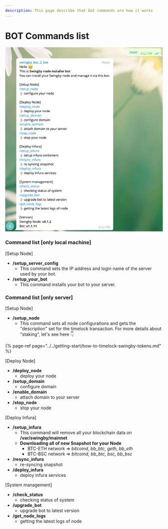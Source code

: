 ```yaml
---
description: This page describe that bot commands are how it works
---
```


# BOT Commands list

![Bot commdand list](../../.gitbook/assets/image%20%2835%29.png)

### Command list \[only local machine\]

\[Setup Node\]

* **/setup\_server\_config**  
  * This command sets the IP address and login name of the server used by your bot.
* **/setup\_your\_bot**  
  * This command installs your bot to your server.

### Command list \[only server\]

\[Setup Node\]

* **/setup\_node**
  * This command sets all node configurations and gets the "description" set for the timelock transaction.  For more details about "staking", let's see here 👇

{% page-ref page="../../getting-start/how-to-timelock-swingby-tokens.md" %}



\[Deploy Node\] 

* **/deploy\_node** 
  * deploy your node 
* **/setup\_domain** 
  * configure domain 
* **/enable\_domain** 
  * attach domain to your server
* **/stop\_node** 
  * stop your node

\[Deploy Infura\] 

* **/setup\_infura** 
  * This command will remove all your blockchain data on **/var/swingby/mainnet** 
  * **Downloading all of new Snapshot for your Node** 
    * BTC-ETH network =&gt;  _bitcoind, bb\_btc, geth, bb\_eth_
    * BTC-BSC network =&gt;  _bitcoind, bb\_btc, bsc, bb\_bsc_
* **/resync\_infura** 
  * re-syncing snapshot 
* **/deploy\_infura** 
  * deploy infura services

\[System management\] 

* **/check\_status**
  * checking status of system 
* **/upgrade\_bot**
  * upgrade bot to latest version 
* **/get\_node\_logs**
  * getting the latest logs of node

